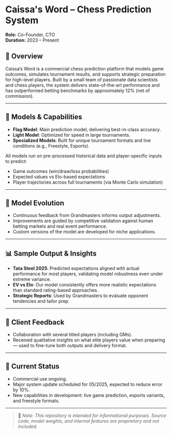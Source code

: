 # Caissa's Word – Chess Prediction System

**Role:** Co-Founder, CTO  
**Duration:** 2023 – Present  

## 🧠 Overview

Caissa’s Word is a commercial chess prediction platform that models game outcomes, simulates tournament results, and supports strategic preparation for high-level players. Built by a small team of passionate data scientists and chess players, the system delivers state-of-the-art performance and has outperformed betting benchmarks by approximately 12% (net of commission).

---

## 🧩 Models & Capabilities

- **Flag Model**: Main prediction model, delivering best-in-class accuracy.
- **Light Model**: Optimized for speed in large tournaments.
- **Specialized Models**: Built for unique tournament formats and live conditions (e.g., Freestyle, Esports).

All models run on pre-processed historical data and player-specific inputs to predict:
- Game outcomes (win/draw/loss probabilities)
- Expected values vs Elo-based expectations
- Player trajectories across full tournaments (via Monte Carlo simulation)

---

## 🔁 Model Evolution

- Continuous feedback from Grandmasters informs output adjustments.
- Improvements are guided by competitive validation against human betting markets and real event performance.
- Custom versions of the model are developed for niche applications.

---

## 📊 Sample Output & Insights

- **Tata Steel 2025**: Predicted expectations aligned with actual performance for most players, validating model robustness even under extreme variance.
- **EV vs Elo**: Our model consistently offers more realistic expectations than standard rating-based approaches.
- **Strategic Reports**: Used by Grandmasters to evaluate opponent tendencies and tailor prep.

---

## 💬 Client Feedback

- Collaboration with several titled players (including GMs).
- Received qualitative insights on what elite players value when preparing — used to fine-tune both outputs and delivery format.

---

## 📌 Current Status

- Commercial use ongoing.  
- Major system update scheduled for 05/2025, expected to reduce error by 10%.  
- New capabilities in development: live game prediction, esports variants, and freestyle formats.

---

> 🚫 *Note: This repository is intended for informational purposes. Source code, model weights, and internal features are proprietary and not included.*

